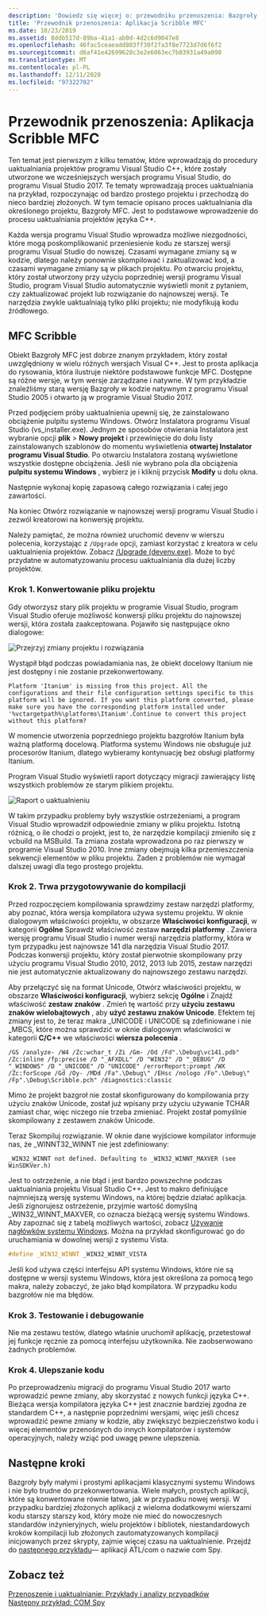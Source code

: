 ```yaml
---
description: 'Dowiedz się więcej o: przewodniku przenoszenia: Bazgroły MFC'
title: 'Przewodnik przenoszenia: Aplikacja Scribble MFC'
ms.date: 10/23/2019
ms.assetid: 8ddb517d-89ba-41a1-ab0d-4d2c6d9047e8
ms.openlocfilehash: 46fac5ceaeadd803ff30f2fa3f8e7723d7d6f6f2
ms.sourcegitcommit: d6af41e42699628c3e2e6063ec7b03931a49a098
ms.translationtype: MT
ms.contentlocale: pl-PL
ms.lasthandoff: 12/11/2020
ms.locfileid: "97322702"
---
```

# <a name="porting-guide-mfc-scribble"></a>Przewodnik przenoszenia: Aplikacja Scribble MFC

Ten temat jest pierwszym z kilku tematów, które wprowadzają do procedury uaktualniania projektów programu Visual Studio C++, które zostały utworzone we wcześniejszych wersjach programu Visual Studio, do programu Visual Studio 2017. Te tematy wprowadzają proces uaktualniania na przykład, rozpoczynając od bardzo prostego projektu i przechodzą do nieco bardziej złożonych. W tym temacie opisano proces uaktualniania dla określonego projektu, Bazgroły MFC. Jest to podstawowe wprowadzenie do procesu uaktualniania projektów języka C++.

Każda wersja programu Visual Studio wprowadza możliwe niezgodności, które mogą poskomplikowanić przeniesienie kodu ze starszej wersji programu Visual Studio do nowszej. Czasami wymagane zmiany są w kodzie, dlatego należy ponownie skompilować i zaktualizować kod, a czasami wymagane zmiany są w plikach projektu. Po otwarciu projektu, który został utworzony przy użyciu poprzedniej wersji programu Visual Studio, program Visual Studio automatycznie wyświetli monit z pytaniem, czy zaktualizować projekt lub rozwiązanie do najnowszej wersji. Te narzędzia zwykle uaktualniają tylko pliki projektu; nie modyfikują kodu źródłowego.

## <a name="mfc-scribble"></a>MFC Scribble

Obiekt Bazgroły MFC jest dobrze znanym przykładem, który został uwzględniony w wielu różnych wersjach Visual C++. Jest to prosta aplikacja do rysowania, która ilustruje niektóre podstawowe funkcje MFC. Dostępne są różne wersje, w tym wersje zarządzane i natywne. W tym przykładzie znaleźliśmy starą wersję Bazgroły w kodzie natywnym z programu Visual Studio 2005 i otwarto ją w programie Visual Studio 2017.

Przed podjęciem próby uaktualnienia upewnij się, że zainstalowano obciążenie pulpitu systemu Windows. Otwórz Instalatora programu Visual Studio (vs_installer.exe). Jednym ze sposobów otwierania Instalatora jest wybranie opcji **plik**  >  **Nowy projekt** i przewinięcie do dołu listy zainstalowanych szablonów do momentu wyświetlenia **otwartej Instalator programu Visual Studio**. Po otwarciu Instalatora zostaną wyświetlone wszystkie dostępne obciążenia. Jeśli nie wybrano pola dla obciążenia **pulpitu systemu Windows** , wybierz je i kliknij przycisk **Modify** u dołu okna.

Następnie wykonaj kopię zapasową całego rozwiązania i całej jego zawartości.

Na koniec Otwórz rozwiązanie w najnowszej wersji programu Visual Studio i zezwól kreatorowi na konwersję projektu.

Należy pamiętać, że można również uruchomić devenv w wierszu polecenia, korzystając z `/Upgrade` opcji, zamiast korzystać z kreatora w celu uaktualnienia projektów. Zobacz [/Upgrade (devenv.exe)](/visualstudio/ide/reference/upgrade-devenv-exe). Może to być przydatne w automatyzowaniu procesu uaktualniania dla dużej liczby projektów.

### <a name="step-1-converting-the-project-file"></a>Krok 1. Konwertowanie pliku projektu

Gdy otworzysz stary plik projektu w programie Visual Studio, program Visual Studio oferuje możliwość konwersji pliku projektu do najnowszej wersji, która została zaakceptowana. Pojawiło się następujące okno dialogowe:

![Przejrzyj zmiany projektu i rozwiązania](../porting/media/scribbleprojectupgrade.PNG "Przejrzyj zmiany projektu i rozwiązania")

Wystąpił błąd podczas powiadamiania nas, że obiekt docelowy Itanium nie jest dostępny i nie zostanie przekonwertowany.

```Output
Platform 'Itanium' is missing from this project. All the configurations and their file configuration settings specific to this platform will be ignored. If you want this platform converted, please make sure you have the corresponding platform installed under '%vctargetpath%\platforms\Itanium'.Continue to convert this project without this platform?
```

W momencie utworzenia poprzedniego projektu bazgrołów Itanium była ważną platformą docelową. Platforma systemu Windows nie obsługuje już procesorów Itanium, dlatego wybieramy kontynuację bez obsługi platformy Itanium.

Program Visual Studio wyświetli raport dotyczący migracji zawierający listę wszystkich problemów ze starym plikiem projektu.

![Raport o uaktualnieniu](../porting/media/scribblemigrationreport.PNG "Raport o uaktualnieniu")

W takim przypadku problemy były wszystkie ostrzeżeniami, a program Visual Studio wprowadził odpowiednie zmiany w pliku projektu. Istotną różnicą, o ile chodzi o projekt, jest to, że narzędzie kompilacji zmieniło się z vcbuild na MSBuild. Ta zmiana została wprowadzona po raz pierwszy w programie Visual Studio 2010. Inne zmiany obejmują kilka przemieszczenia sekwencji elementów w pliku projektu. Żaden z problemów nie wymagał dalszej uwagi dla tego prostego projektu.

### <a name="step-2-getting-it-to-build"></a>Krok 2. Trwa przygotowywanie do kompilacji

Przed rozpoczęciem kompilowania sprawdzimy zestaw narzędzi platformy, aby poznać, która wersja kompilatora używa systemu projektu. W oknie dialogowym właściwości projektu, w obszarze **Właściwości konfiguracji**, w kategorii **Ogólne** Sprawdź właściwość zestaw **narzędzi platformy** . Zawiera wersję programu Visual Studio i numer wersji narzędzia platformy, która w tym przypadku jest najnowsze 141 dla narzędzia Visual Studio 2017. Podczas konwersji projektu, który został pierwotnie skompilowany przy użyciu programu Visual Studio 2010, 2012, 2013 lub 2015, zestaw narzędzi nie jest automatycznie aktualizowany do najnowszego zestawu narzędzi.

Aby przełączyć się na format Unicode, Otwórz właściwości projektu, w obszarze **Właściwości konfiguracji**, wybierz sekcję **Ogólne** i Znajdź właściwość **zestaw znaków** . Zmień tę wartość przy **użyciu zestawu znaków wielobajtowych** , aby **użyć zestawu znaków Unicode**. Efektem tej zmiany jest to, że teraz makra _UNICODE i UNICODE są zdefiniowane i nie _MBCS, które można sprawdzić w oknie dialogowym właściwości w kategorii **C/C++** we właściwości **wiersza polecenia** .

```Output
/GS /analyze- /W4 /Zc:wchar_t /Zi /Gm- /Od /Fd".\Debug\vc141.pdb" /Zc:inline /fp:precise /D "_AFXDLL" /D "WIN32" /D "_DEBUG" /D "_WINDOWS" /D "_UNICODE" /D "UNICODE" /errorReport:prompt /WX /Zc:forScope /Gd /Oy- /MDd /Fa".\Debug\" /EHsc /nologo /Fo".\Debug\" /Fp".\Debug\Scribble.pch" /diagnostics:classic
```

Mimo że projekt bazgroł nie został skonfigurowany do kompilowania przy użyciu znaków Unicode, został już wpisany przy użyciu używanie TCHAR zamiast char, więc niczego nie trzeba zmieniać. Projekt został pomyślnie skompilowany z zestawem znaków Unicode.

Teraz Skompiluj rozwiązanie. W oknie dane wyjściowe kompilator informuje nas, że _WINNT32_WINNT nie jest zdefiniowany:

```Output
_WIN32_WINNT not defined. Defaulting to _WIN32_WINNT_MAXVER (see WinSDKVer.h)
```

Jest to ostrzeżenie, a nie błąd i jest bardzo powszechne podczas uaktualniania projektu Visual Studio C++. Jest to makro definiujące najmniejszą wersję systemu Windows, na której będzie działać aplikacja. Jeśli zignorujesz ostrzeżenie, przyjmie wartość domyślną _WIN32_WINNT_MAXVER, co oznacza bieżącą wersję systemu Windows. Aby zapoznać się z tabelą możliwych wartości, zobacz [Używanie nagłówków systemu Windows](/windows/win32/WinProg/using-the-windows-headers). Można na przykład skonfigurować go do uruchamiania w dowolnej wersji z systemu Vista.

```cpp
#define _WIN32_WINNT _WIN32_WINNT_VISTA
```

Jeśli kod używa części interfejsu API systemu Windows, które nie są dostępne w wersji systemu Windows, która jest określona za pomocą tego makra, należy zobaczyć, że jako błąd kompilatora. W przypadku kodu bazgrołów nie ma błędów.

### <a name="step-3-testing-and-debugging"></a>Krok 3. Testowanie i debugowanie

Nie ma zestawu testów, dlatego właśnie uruchomił aplikację, przetestował jej funkcje ręcznie za pomocą interfejsu użytkownika. Nie zaobserwowano żadnych problemów.

### <a name="step-4-improve-the-code"></a>Krok 4. Ulepszanie kodu

Po przeprowadzeniu migracji do programu Visual Studio 2017 warto wprowadzić pewne zmiany, aby skorzystać z nowych funkcji języka C++. Bieżąca wersja kompilatora języka C++ jest znacznie bardziej zgodna ze standardem C++, a następnie poprzednimi wersjami, więc jeśli chcesz wprowadzić pewne zmiany w kodzie, aby zwiększyć bezpieczeństwo kodu i więcej elementów przenośnych do innych kompilatorów i systemów operacyjnych, należy wziąć pod uwagę pewne ulepszenia.

## <a name="next-steps"></a>Następne kroki

Bazgroły były małymi i prostymi aplikacjami klasycznymi systemu Windows i nie było trudne do przekonwertowania. Wiele małych, prostych aplikacji, które są konwertowane równie łatwo, jak w przypadku nowej wersji.  W przypadku bardziej złożonych aplikacji z wieloma dodatkowymi wierszami kodu starszy starszy kod, który może nie mieć do nowoczesnych standardów inżynieryjnych, wielu projektów i bibliotek, niestandardowych kroków kompilacji lub złożonych zautomatyzowanych kompilacji inicjowanych przez skrypty, zajmie więcej czasu na uaktualnienie. Przejdź do [następnego przykładu](../porting/porting-guide-com-spy.md)— aplikacji ATL/com o nazwie com Spy.

## <a name="see-also"></a>Zobacz też

[Przenoszenie i uaktualnianie: Przykłady i analizy przypadków](../porting/porting-and-upgrading-examples-and-case-studies.md)<br/>
[Następny przykład: COM Spy](../porting/porting-guide-com-spy.md)
